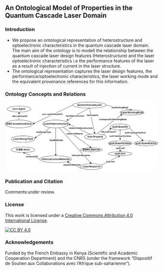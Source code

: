## An Ontological Model of Properties in the Quantum Cascade Laser Domain
### Introduction
* We propose an ontological representation of heterostructure and optoelectronic characteristics in the quantum cascade laser domain. The main aim of the ontology is to modell the relationship between the quantum cascade laser design features (Heterostructure) and the laser optoelectronic characteristics i.e the performance features of the laser as a result of injection of current in the laser structure.
* The ontological representation captures the laser design features, the performance/optoelectronic characteristics, the laser working mode and the equivalent provenance references for this information.
### Ontology Concepts and Relations
![entities](Figures/ontology_v1.png "Ontology Concepts and Relationships")
### Publication and Citation
Comments:under review.
### License
This work is licensed under a [Creative Commons Attribution 4.0 International
License](http://creativecommons.org/licenses/by/4.0/).

[![CC BY 4.0](https://i.creativecommons.org/l/by/4.0/88x31.png)](http://creativecommons.org/licenses/by/4.0/)
### Acknowledgements
Funded by the French Embassy in Kenya (Scientific and Academic Cooperation Department) and the CNRS (under the framework “Dispositif de Soutien aux Collaborations avec l’Afrique sub-saharienne").
